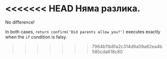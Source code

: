 <<<<<<< HEAD
Няма разлика.
=======
No difference!

In both cases, `return confirm('Did parents allow you?')` executes exactly when the `if` condition is falsy.
>>>>>>> 7964b11b8fa2c314d9a09a82ea4b585cda618c80
